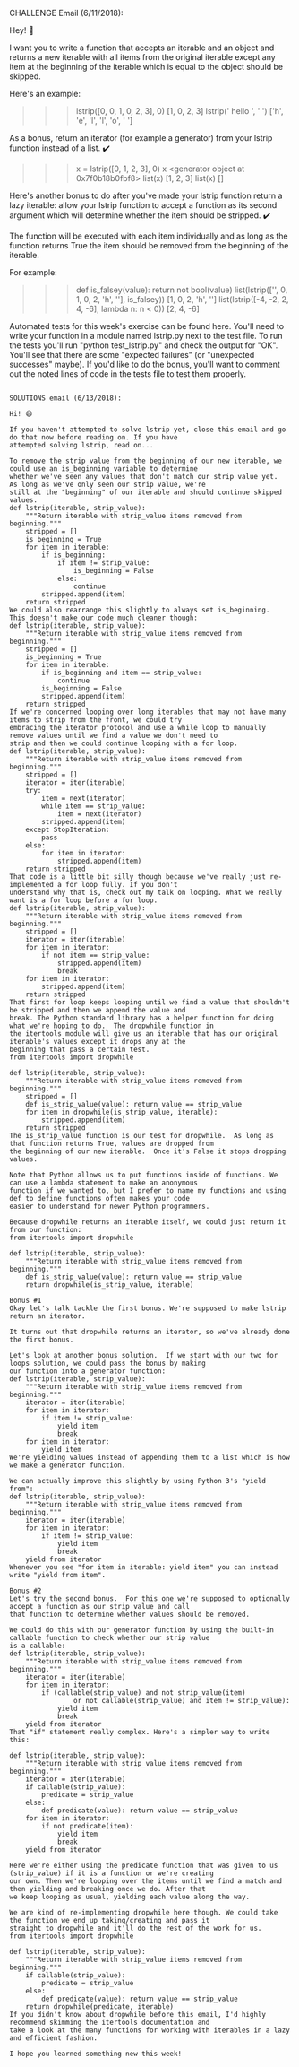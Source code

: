 CHALLENGE Email (6/11/2018):

Hey! 👋

I want you to write a function that accepts an iterable and an object and returns a new iterable with all items from
the original iterable except any item at the beginning of the iterable which is equal to the object should be skipped.

Here's an example:
>>> lstrip([0, 0, 1, 0, 2, 3], 0)
[1, 0, 2, 3]
>>> lstrip('  hello ', ' ')
['h', 'e', 'l', 'l', 'o', ' ']

As a bonus, return an iterator (for example a generator) from your lstrip function instead of a list. ✔️
>>> x = lstrip([0, 1, 2, 3], 0)
>>> x
<generator object <genexpr> at 0x7f0b18b0fbf8>
>>> list(x)
[1, 2, 3]
>>> list(x)
[]

Here's another bonus to do after you've made your lstrip function return a lazy iterable: allow your lstrip function to
accept a function as its second argument which will determine whether the item should be stripped. ✔️

The function will be executed with each item individually and as long as the function returns True the item should be
removed from the beginning of the iterable.

For example:
>>> def is_falsey(value): return not bool(value)
>>> list(lstrip(['', 0, 1, 0, 2, 'h', ''], is_falsey))
[1, 0, 2, 'h', '']
>>> list(lstrip([-4, -2, 2, 4, -6], lambda n: n < 0))
[2, 4, -6]

Automated tests for this week's exercise can be found here. You'll need to write your function in a module named
lstrip.py next to the test file. To run the tests you'll run "python test_lstrip.py" and check the output for "OK".
You'll see that there are some "expected failures" (or "unexpected successes" maybe). If you'd like to do the bonus,
you'll want to comment out the noted lines of code in the tests file to test them properly.


~~~~~~~~~~~~~~~~~~~~~~~~~~~~~~~~~~~~~~~~~~~~~~~~~~~~~~~~~~~~~~~~~~~~~~~~~~~~~~~~~~~~~~~~~~~~~~~~~~~~~~~~~~~~~~~~~~~~~~~

SOLUTIONS email (6/13/2018):

Hi! 😄

If you haven't attempted to solve lstrip yet, close this email and go do that now before reading on. If you have
attempted solving lstrip, read on...

To remove the strip value from the beginning of our new iterable, we could use an is_beginning variable to determine
whether we've seen any values that don't match our strip value yet.  As long as we've only seen our strip value, we're
still at the "beginning" of our iterable and should continue skipped values.
def lstrip(iterable, strip_value):
    """Return iterable with strip_value items removed from beginning."""
    stripped = []
    is_beginning = True
    for item in iterable:
        if is_beginning:
            if item != strip_value:
                is_beginning = False
            else:
                continue
        stripped.append(item)
    return stripped
We could also rearrange this slightly to always set is_beginning.  This doesn't make our code much cleaner though:
def lstrip(iterable, strip_value):
    """Return iterable with strip_value items removed from beginning."""
    stripped = []
    is_beginning = True
    for item in iterable:
        if is_beginning and item == strip_value:
            continue
        is_beginning = False
        stripped.append(item)
    return stripped
If we're concerned looping over long iterables that may not have many items to strip from the front, we could try
embracing the iterator protocol and use a while loop to manually remove values until we find a value we don't need to
strip and then we could continue looping with a for loop.
def lstrip(iterable, strip_value):
    """Return iterable with strip_value items removed from beginning."""
    stripped = []
    iterator = iter(iterable)
    try:
        item = next(iterator)
        while item == strip_value:
            item = next(iterator)
        stripped.append(item)
    except StopIteration:
        pass
    else:
        for item in iterator:
            stripped.append(item)
    return stripped
That code is a little bit silly though because we've really just re-implemented a for loop fully. If you don't
understand why that is, check out my talk on looping. What we really want is a for loop before a for loop.
def lstrip(iterable, strip_value):
    """Return iterable with strip_value items removed from beginning."""
    stripped = []
    iterator = iter(iterable)
    for item in iterator:
        if not item == strip_value:
            stripped.append(item)
            break
    for item in iterator:
        stripped.append(item)
    return stripped
That first for loop keeps looping until we find a value that shouldn't be stripped and then we append the value and
break. The Python standard library has a helper function for doing what we're hoping to do.  The dropwhile function in
the itertools module will give us an iterable that has our original iterable's values except it drops any at the
beginning that pass a certain test.
from itertools import dropwhile

def lstrip(iterable, strip_value):
    """Return iterable with strip_value items removed from beginning."""
    stripped = []
    def is_strip_value(value): return value == strip_value
    for item in dropwhile(is_strip_value, iterable):
        stripped.append(item)
    return stripped
The is_strip_value function is our test for dropwhile.  As long as that function returns True, values are dropped from
the beginning of our new iterable.  Once it's False it stops dropping values.

Note that Python allows us to put functions inside of functions. We can use a lambda statement to make an anonymous
function if we wanted to, but I prefer to name my functions and using def to define functions often makes your code
easier to understand for newer Python programmers.

Because dropwhile returns an iterable itself, we could just return it from our function:
from itertools import dropwhile

def lstrip(iterable, strip_value):
    """Return iterable with strip_value items removed from beginning."""
    def is_strip_value(value): return value == strip_value
    return dropwhile(is_strip_value, iterable)

Bonus #1
Okay let's talk tackle the first bonus. We're supposed to make lstrip return an iterator.

It turns out that dropwhile returns an iterator, so we've already done the first bonus.

Let's look at another bonus solution.  If we start with our two for loops solution, we could pass the bonus by making
our function into a generator function:
def lstrip(iterable, strip_value):
    """Return iterable with strip_value items removed from beginning."""
    iterator = iter(iterable)
    for item in iterator:
        if item != strip_value:
            yield item
            break
    for item in iterator:
        yield item
We're yielding values instead of appending them to a list which is how we make a generator function.

We can actually improve this slightly by using Python 3's "yield from":
def lstrip(iterable, strip_value):
    """Return iterable with strip_value items removed from beginning."""
    iterator = iter(iterable)
    for item in iterator:
        if item != strip_value:
            yield item
            break
    yield from iterator
Whenever you see "for item in iterable: yield item" you can instead write "yield from item".

Bonus #2
Let's try the second bonus.  For this one we're supposed to optionally accept a function as our strip value and call
that function to determine whether values should be removed.

We could do this with our generator function by using the built-in callable function to check whether our strip value
is a callable:
def lstrip(iterable, strip_value):
    """Return iterable with strip_value items removed from beginning."""
    iterator = iter(iterable)
    for item in iterator:
        if (callable(strip_value) and not strip_value(item)
                or not callable(strip_value) and item != strip_value):
            yield item
            break
    yield from iterator
That "if" statement really complex. Here's a simpler way to write this:

def lstrip(iterable, strip_value):
    """Return iterable with strip_value items removed from beginning."""
    iterator = iter(iterable)
    if callable(strip_value):
        predicate = strip_value
    else:
        def predicate(value): return value == strip_value
    for item in iterator:
        if not predicate(item):
            yield item
            break
    yield from iterator

Here we're either using the predicate function that was given to us (strip_value) if it is a function or we're creating
our own. Then we're looping over the items until we find a match and then yielding and breaking once we do. After that
we keep looping as usual, yielding each value along the way.

We are kind of re-implementing dropwhile here though. We could take the function we end up taking/creating and pass it
straight to dropwhile and it'll do the rest of the work for us.
from itertools import dropwhile

def lstrip(iterable, strip_value):
    """Return iterable with strip_value items removed from beginning."""
    if callable(strip_value):
        predicate = strip_value
    else:
        def predicate(value): return value == strip_value
    return dropwhile(predicate, iterable)
If you didn't know about dropwhile before this email, I'd highly recommend skimming the itertools documentation and
take a look at the many functions for working with iterables in a lazy and efficient fashion.

I hope you learned something new this week!